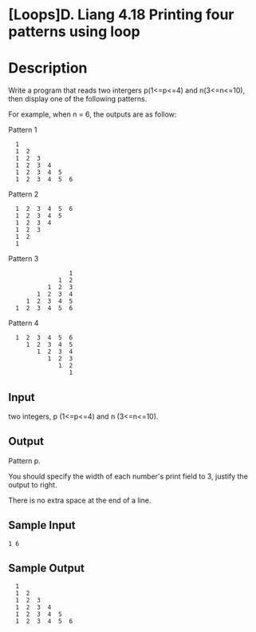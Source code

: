 # [Loops]D. Liang 4.18 Printing four patterns using loop

# Description
Write a program that reads two intergers p(1<=p<=4) and n(3<=n<=10), then display one of the following patterns.

For example, when n = 6, the outputs are as follow: 

Pattern 1
```
  1
  1  2
  1  2  3
  1  2  3  4
  1  2  3  4  5
  1  2  3  4  5  6
```
Pattern 2
```
  1  2  3  4  5  6
  1  2  3  4  5
  1  2  3  4
  1  2  3
  1  2
  1
```
Pattern 3
```
                 1
              1  2
           1  2  3
        1  2  3  4
     1  2  3  4  5
  1  2  3  4  5  6
```
Pattern 4
```
  1  2  3  4  5  6
     1  2  3  4  5
        1  2  3  4
           1  2  3
              1  2
                 1
 ```
## Input
two integers, p (1<=p<=4) and n (3<=n<=10).
 
## Output
Pattern p.

You should specify the width of each number's print field to 3, justify the output to right.

There is no extra space at the end of a line.

## Sample Input
```
1 6
```
## Sample Output
```
  1
  1  2
  1  2  3
  1  2  3  4
  1  2  3  4  5
  1  2  3  4  5  6
```